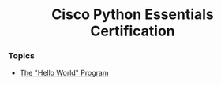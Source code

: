 <h1 align="center">Cisco Python Essentials Certification</h1>

### Topics

- [The "Hello World" Program](https://github.com/algorodev/python-essentials-cisco-certification/tree/main/the-hello-world-program)

